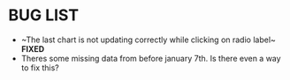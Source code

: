 # BUG LIST

- ~The last chart is not updating correctly while clicking on radio label~ **FIXED**
- Theres some missing data from before january 7th. Is there even a way to fix this?
